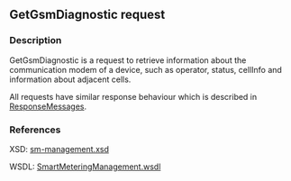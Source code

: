 
## GetGsmDiagnostic request

### Description
GetGsmDiagnostic is a request to retrieve information about the communication modem of a device, such as operator, status, cellInfo and information about adjacent cells.

All requests have similar response behaviour which is described in [ResponseMessages](./ResponseMessages.md).

### References

XSD: [sm-management.xsd](https://github.com/OSGP/open-smart-grid-platform/blob/development/osgp/shared/osgp-ws-smartmetering/src/main/resources/schemas/sm-management.xsd)

WSDL: [SmartMeteringManagement.wsdl](https://github.com/OSGP/open-smart-grid-platform/blob/development/osgp/shared/osgp-ws-smartmetering/src/main/resources/SmartMeteringManagement.wsdl)
